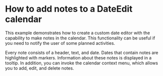 # How to add notes to a DateEdit calendar


<p>This example demonstrates how to create a custom date editor with the capability to make notes in the calendar. This functionality can be useful if you need to notify the user of some planned activities. </p><p>Every note consists of a header, text, and date. Dates that contain notes are highlighted with markers. Information about these notes is displayed in a tooltip. In addition, you can invoke the calendar context menu, which allows you to add, edit, and delete notes.</p>

<br/>


